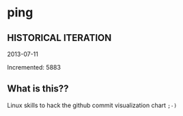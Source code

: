 # ping

## HISTORICAL ITERATION
2013-07-11

Incremented: 5883

## What is this?? 
Linux skills to hack the github commit visualization chart `;-)`
